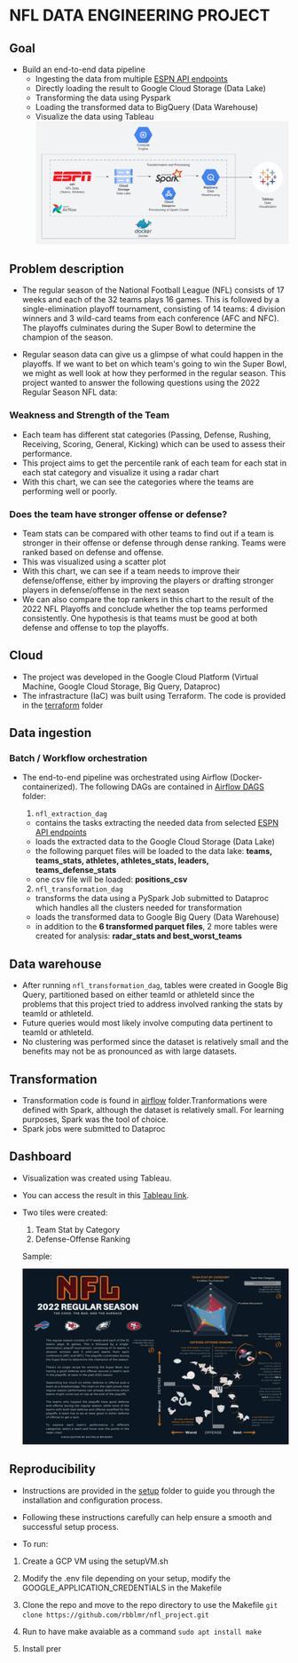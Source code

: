 # NFL DATA ENGINEERING PROJECT

##  Goal
- Build an end-to-end data pipeline
  - Ingesting the data from multiple [ESPN API endpoints](https://gist.github.com/nntrn/ee26cb2a0716de0947a0a4e9a157bc1c)
  - Directly loading the result to Google Cloud Storage (Data Lake)
  - Transforming the data using Pyspark
  - Loading the transformed data to BigQuery (Data Warehouse)
  - Visualize the data using Tableau
    ![](./setup/images/nfl_project_architecture.png)

## **Problem description**
 - The regular season of the National Football League (NFL) consists of 17 weeks and each of the 32 teams plays 16 games. This is followed by a single-elimination playoff tournament, consisting of 14 teams: 4 division winners and 3 wild-card teams from each conference (AFC and NFC). The playoffs culminates during the Super Bowl to determine the champion of the season.

 - Regular season data can give us a glimpse of what could happen in the playoffs. If we want to bet on which team's going to win the Super Bowl, we might as well look at how they performed in the regular season. This project wanted to answer the following questions using the 2022 Regular Season NFL data:

 ### Weakness and Strength of the Team

   - Each team has different stat categories (Passing, Defense, Rushing, Receiving, Scoring, General, Kicking) which can be used to assess their performance.
   - This project aims to get the percentile rank of each team for each stat in each stat category and visualize it using a radar chart
   - With this chart, we can see the categories where the teams are performing well or poorly.
 
 ### Does the team have stronger offense or defense?

   - Team stats can be compared with other teams to find out if a team is stronger in their offense or defense through dense ranking. Teams were ranked based on defense and offense.
   - This was visualized using a scatter plot
   - With this chart, we can see if a team needs to improve their defense/offense, either by improving the players or drafting stronger players in defense/offense in the next season
   - We can also compare the top rankers in this chart to the result of the 2022 NFL Playoffs and conclude whether the top teams performed consistently. One hypothesis is that teams must be good at both defense and offense to top the playoffs.

## **Cloud**

  - The project was developed in the Google Cloud Platform (Virtual Machine, Google Cloud Storage, Big Query, Dataproc)
  - The infrastracture (IaC) was built using Terraform. The code is provided in the [terraform](./terraform) folder
  
## **Data ingestion**

### Batch / Workflow orchestration
  - The end-to-end pipeline was orchestrated using Airflow (Docker-containerized). The following DAGs are contained in [Airflow DAGS](./airflow/dags/) folder:
    1. `nfl_extraction_dag`
      - contains the tasks extracting the needed data from selected [ESPN API endpoints](https://gist.github.com/nntrn/ee26cb2a0716de0947a0a4e9a157bc1c)
      - loads the extracted data to the Google Cloud Storage (Data Lake)
      - the following parquet files will be loaded to the data lake: **teams, teams_stats, athletes, athletes_stats, leaders, teams_defense_stats**
      - one csv file will be loaded: **positions_csv**

    2. `nfl_transformation_dag`
      - transforms the data using a PySpark Job submitted to Dataproc which handles all the clusters needed for transformation
      - loads the transformed data to Google Big Query (Data Warehouse)
      - in addition to the **6 transformed parquet files**, 2 more tables were created for analysis: **radar_stats and best_worst_teams**

## **Data warehouse**
  - After running `nfl_transformation_dag`, tables were created in Google Big Query, partitioned based on either teamId or athleteId since the problems that this project tried to address involved ranking the stats by teamId or athleteId. 
  - Future queries would most likely involve computing data pertinent to teamId or athleteId.
  - No clustering was performed since the dataset is relatively small and the benefits may not be as pronounced as with large datasets.

## **Transformation**
  - Transformation code is found in [airflow](./airflow/code/transform_pyspark.py) folder.Tranformations were defined with Spark, although the dataset is relatively small. For learning purposes, Spark was the tool of choice.
  - Spark jobs were submitted to Dataproc 

## **Dashboard**
  - Visualization was created using Tableau.
  - You can access the result in this [Tableau link](https://public.tableau.com/app/profile/rachelle.belmoro/viz/NFL2022RegularSeasonStats/NFLDashboard?publish=yes). 
  - Two tiles were created:

    1. Team Stat by Category
    2. Defense-Offense Ranking

    Sample:

    ![](./setup/images/nfl_project_tableau.png)


## **Reproducibility**
 - Instructions are provided in the [setup](./setup/Setup(VM).md) folder to guide you through the installation and configuration process. 
 - Following these instructions carefully can help ensure a smooth and successful setup process.

  - To run:

  1. Create a GCP VM using the setupVM.sh
  1. Modify the .env file depending on your setup, modify the GOOGLE_APPLICATION_CREDENTIALS in the Makefile

  2. Clone the repo and move to the repo directory to use the Makefile
    ```
    git clone https://github.com/rbblmr/nfl_project.git
    ```
  
  3. Run to have make avaiable as a command
    ```
    sudo apt install make
    ```
  
  4. Install prer

